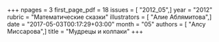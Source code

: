 +++
npages = 3
first_page_pdf = 18
issues = [ "2012_05",]
year = "2012"
rubric = "Математические сказки"
illustrators = [ "Алие Аблямитова",]
date = "2017-05-03T00:17:29+03:00"
month = "05"
authors = [ "Алсу Миссарова",]
title = "Мудрецы и колпаки"
+++
